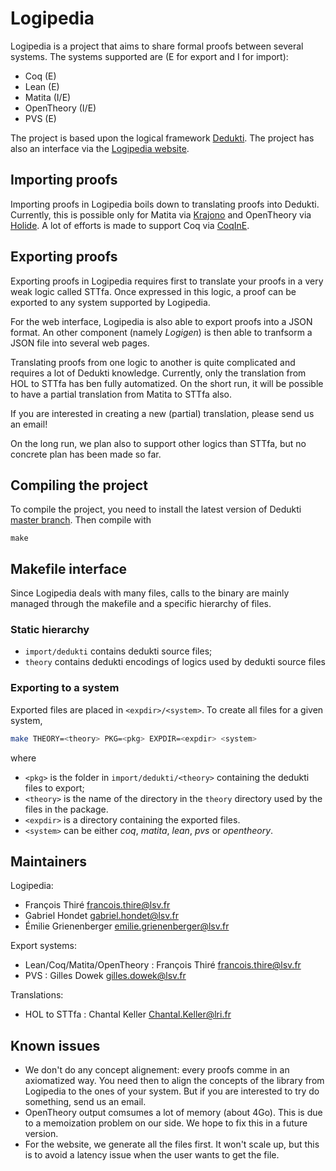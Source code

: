 # Logipedia

Logipedia is a project that aims to share formal proofs between several systems.
The systems supported are (E for export and I for import):
- Coq (E)
- Lean (E)
- Matita (I/E)
- OpenTheory (I/E)
- PVS (E)

The project is based upon the logical framework
[Dedukti](https://github.com/Deducteam/Dedukti). The project has also an
interface via the [Logipedia website](https://logipedia.science).

## Importing proofs

Importing proofs in Logipedia boils down to translating proofs into Dedukti.
Currently, this is possible only for Matita via
[Krajono](https://github.com/Deducteam/matita) and OpenTheory via
[Holide](https://github.com/Deducteam/Holide). A lot of efforts is made to
support Coq via [CoqInE](https://github.com/Deducteam/CoqInE).

## Exporting proofs

Exporting proofs in Logipedia requires first to translate your proofs in a very
weak logic called STTfa.  Once expressed in this logic, a proof can be exported
to any system supported by Logipedia.

For the web interface, Logipedia is also able to export proofs into a JSON
format.  An other component (namely _Logigen_) is then able to tranfsorm a JSON
file into several web pages.

Translating proofs from one logic to another is quite complicated and requires a
lot of Dedukti knowledge. Currently, only the translation from HOL to STTfa has
ben fully automatized. On the short run, it will be possible to have a partial
translation from Matita to STTfa also.

If you are interested in creating a new (partial) translation, please send us an
email!

On the long run, we plan also to support other logics than STTfa, but no
concrete plan has been made so far.

## Compiling the project

To compile the project, you need to install the latest version of Dedukti
[master branch](https://github.com/Deducteam/Dedukti/tree/master). Then compile
with

```shell
make
```

## Makefile interface
Since Logipedia deals with many files, calls to the binary are mainly managed
through the makefile and a specific hierarchy of files.

### Static hierarchy
- `import/dedukti` contains dedukti source files;
- `theory` contains dedukti encodings of logics used by dedukti source files

### Exporting to a system
Exported files are placed in `<expdir>/<system>`. To create all files for a
given system,
``` bash
make THEORY=<theory> PKG=<pkg> EXPDIR=<expdir> <system>
```
where
- `<pkg>` is the folder in `import/dedukti/<theory>` containing the dedukti
  files to export;
- `<theory>` is the name of the directory in the `theory` directory used by the
  files in the package.
- `<expdir>` is a directory containing the exported files.
- `<system>` can be either *coq*, *matita*, *lean*, *pvs* or *opentheory*.

## Maintainers

Logipedia:
- François Thiré <francois.thire@lsv.fr>
- Gabriel Hondet <gabriel.hondet@lsv.fr>
- Émilie Grienenberger <emilie.grienenberger@lsv.fr>

Export systems:
- Lean/Coq/Matita/OpenTheory : François Thiré <francois.thire@lsv.fr>
- PVS : Gilles Dowek <gilles.dowek@lsv.fr>

Translations:
- HOL to STTfa : Chantal Keller <Chantal.Keller@lri.fr>

## Known issues
- We don't do any concept alignement: every proofs comme in an axiomatized way.
  You need then to align the concepts of the library from Logipedia to the ones
  of your system. But if you are interested to try do something, send us an
  email.
- OpenTheory output comsumes a lot of memory (about 4Go). This is due to a
  memoization problem on our side. We hope to fix this in a future version.
- For the website, we generate all the files first. It won't scale up, but this
  is to avoid a latency issue when the user wants to get the file.
